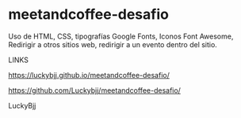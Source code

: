 # meetandcoffee-desafio

Uso de HTML, CSS, tipografías Google Fonts, Iconos Font Awesome, Redirigir a otros sitios web, redirigir a un evento dentro del sitio.

LINKS

https://luckybjj.github.io/meetandcoffee-desafio/

https://github.com/Luckybjj/meetandcoffee-desafio/

LuckyBjj
